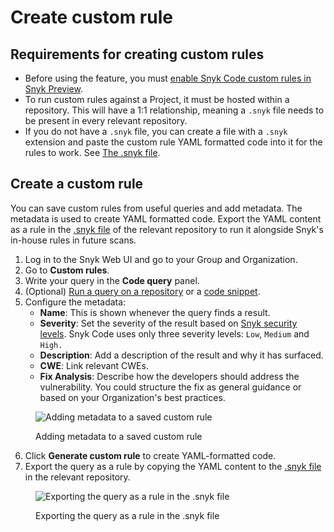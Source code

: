 # Create custom rule

## Requirements for creating custom rules

* Before using the feature, you must [enable Snyk Code custom rules in Snyk Preview](../../../snyk-admin/snyk-preview.md#enable-or-disable-a-feature).
* To run custom rules against a Project, it must be hosted within a repository. This will have a 1:1 relationship, meaning a `.snyk` file needs to be present in every relevant repository.&#x20;
* If you do not have a `.snyk` file, you can create a file with a `.snyk` extension and paste the custom rule YAML formatted code into it for the rules to work. See [The .snyk file](../../../manage-risk/policies/the-.snyk-file.md).

## Create a custom rule

You can save custom rules from useful queries and add metadata. The metadata is used to create YAML formatted code. Export the YAML content as a rule in the [.snyk file](../../../manage-risk/policies/the-.snyk-file.md) of the relevant repository to run it alongside Snyk's in-house rules in future scans.

1. Log in to the Snyk Web UI and go to your Group and Organization.
2. Go to **Custom rules**.
3. Write your query in the **Code query** panel.
4. (Optional) [Run a query on a repository](run-query.md#run-query-on-a-repository) or a [code snippet](run-query.md#run-query-on-a-code-snippet).
5. Configure the metadata:
   * **Name**: This is shown whenever the query finds a result.
   * **Severity**: Set the severity of the result based on [Snyk security levels](../../../manage-risk/prioritize-your-issues/severity-levels.md#introduction-to-snyk-severity-levels). Snyk Code uses only three severity levels: `Low`, `Medium` and `High.`
   * **Description**: Add a description of the result and why it has surfaced.
   * **CWE**: Link relevant CWEs.
   * **Fix Analysis**: Describe how the developers should address the vulnerability. You could structure the fix as general guidance or based on your Organization's best practices.

<figure><img src="../../../.gitbook/assets/custom_rule.png" alt="Adding metadata to a saved custom rule"><figcaption><p>Adding metadata to a saved custom rule</p></figcaption></figure>

6. Click **Generate custom rule** to create YAML-formatted code.&#x20;
7. Export the query as a rule by copying the YAML content to the [.snyk file](../../../manage-risk/policies/the-.snyk-file.md) in the relevant repository.&#x20;

<figure><img src="../../../.gitbook/assets/custom_rule_export.png" alt="Exporting the query as a rule in the .snyk file"><figcaption><p>Exporting the query as a rule in the .snyk file</p></figcaption></figure>

